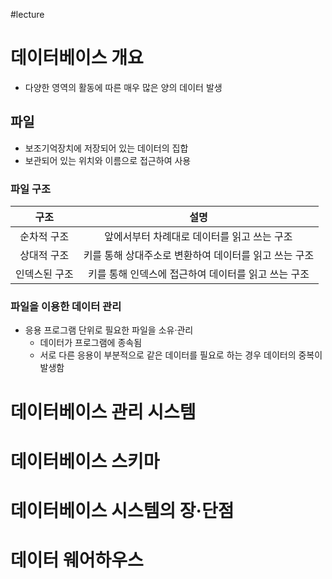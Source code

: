 #lecture 

# 데이터베이스 개요
- 다양한 영역의 활동에 따른 매우 많은 양의 데이터 발생

## 파일
- 보조기억장치에 저장되어 있는 데이터의 집합
- 보관되어 있는 위치와 이름으로 접근하여 사용

### 파일 구조

|     구조      |               설명               |
| :---------: | :----------------------------: |
|   순차적 구조    |    앞에서부터 차례대로 데이터를 읽고 쓰는 구조    |
|   상대적 구조    | 키를 통해 상대주소로 변환하여 데이터를 읽고 쓰는 구조 |
| 인덱스된 구조<br> | 키를 통해 인덱스에 접근하여 데이터를 읽고 쓰는 구조  |

### 파일을 이용한 데이터 관리
- 응용 프로그램 단위로 필요한 파일을 소유·관리
	- 데이터가 프로그램에 종속됨
	- 서로 다른 응용이 부분적으로 같은 데이터를 필요로 하는 경우 데이터의 중복이 발생함


# 데이터베이스 관리 시스템

# 데이터베이스 스키마

# 데이터베이스 시스템의 장·단점

# 데이터 웨어하우스